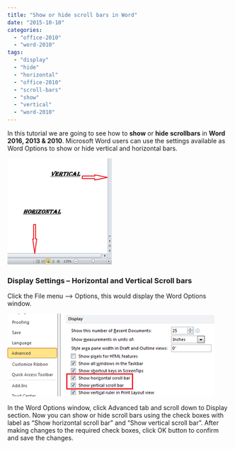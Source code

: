 ```yaml
---
title: "Show or hide scroll bars in Word"
date: "2015-10-10"
categories: 
  - "office-2010"
  - "word-2010"
tags: 
  - "display"
  - "hide"
  - "horizontal"
  - "office-2010"
  - "scroll-bars"
  - "show"
  - "vertical"
  - "word-2010"
---
```


In this tutorial we are going to see how to **show** or **hide** **scrollbars** in **Word 2016, 2013 & 2010**. Microsoft Word users can use the settings available as Word Options to show or hide vertical and horizontal bars.

[![image](images/image_thumb187.png "image")](http://blogmines.com/blog/wp-content/uploads/2011/12/image187.png)

### Display Settings – Horizontal and Vertical Scroll bars

Click the File menu –> Options, this would display the Word Options window.

[![image](images/image_thumb188.png "image")](http://blogmines.com/blog/wp-content/uploads/2011/12/image188.png)

In the Word Options window, click Advanced tab and scroll down to Display section. Now you can show or hide scroll bars using the check boxes with label as “Show horizontal scroll bar” and “Show vertical scroll bar”. After making changes to the required check boxes, click OK button to confirm and save the changes.
